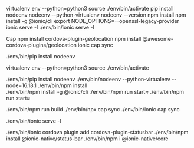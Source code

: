 virtualenv env --python=python3
source ./env/bin/activate
pip install nodeenv
nodeenv --python-virtualenv
nodeenv --version
npm install
npm install -g @ionic/cli
export NODE_OPTIONS=--openssl-legacy-provider
ionic serve -l
./env/bin/ionic serve -l

Cap
npm install cordova-plugin-geolocation 
npm install @awesome-cordova-plugins/geolocation 
ionic cap sync

./env/bin/pip install nodeenv



virtualenv env --python=python3 
source ./env/bin/activate

./env/bin/pip install nodeenv
./env/bin/nodeenv --python-virtualenv --node=16.18.1 
./env/bin/npm install    
./env/bin/npm install -g @ionic/cli
./env/bin/npm run start≈
./env/bin/npm run start≈

./env/bin/npm run build
./env/bin/npx cap sync
./env/bin/ionic cap sync

./env/bin/ionic serve -l  


./env/bin/ionic cordova plugin add cordova-plugin-statusbar
./env/bin/npm install @ionic-native/status-bar
./env/bin/npm i @ionic-native/core

